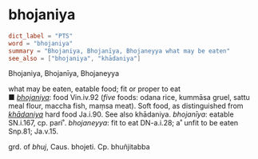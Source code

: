 # bhojaniya

``` toml
dict_label = "PTS"
word = "bhojaniya"
summary = "Bhojaniya, Bhojanīya, Bhojaneyya what may be eaten"
see_also = ["bhojaniya", "khādaniya"]
```

Bhojaniya, Bhojanīya, Bhojaneyya

what may be eaten, eatable food; fit or proper to eat  
■ *[bhojaniya](bhojaniya.md)*: food Vin.iv.92 (*five* foods: odana rice, kummāsa gruel, sattu meal flour, maccha fish, maṃsa meat). Soft food, as distinguished from *[khādaniya](khādaniya.md)* hard food Ja.i.90. See also khādaniya. *bhojanīya*: eatable SN.i.167, cp. pari˚. *bhojaneyya*: fit to eat DN\-a.i.28; a˚ unfit to be eaten Snp.81; Ja.v.15.

grd. of *bhuj*, Caus. bhojeti. Cp. bhuñjitabba

